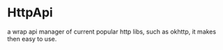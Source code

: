 # HttpApi
a wrap api manager of current popular http libs, such as okhttp, it makes then easy to use.
